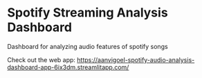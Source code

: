 # Spotify Streaming Analysis Dashboard
 Dashboard for analyzing audio features of spotify songs
 
 Check out the web app: https://aanvigoel-spotify-audio-analysis-dashboard-app-6ix3dm.streamlitapp.com/
